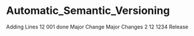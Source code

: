 # Automatic_Semantic_Versioning
Adding Lines
12
001 done
Major Change
Major Changes 2 
12
1234
Release

